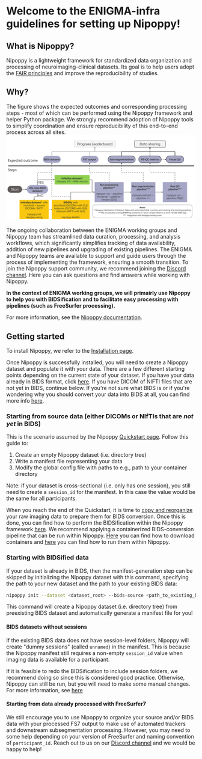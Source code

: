 # Welcome to the ENIGMA-infra guidelines for setting up Nipoppy!

## What is Nipoppy?
Nipoppy is a lightweight framework for standardized data organization and processing of neuroimaging-clinical datasets. Its goal is to help users adopt the [FAIR principles](https://www.go-fair.org/fair-principles/) and improve the reproducibility of studies. 

## Why?
The figure shows the expected outcomes and corresponding processing steps - most of which can be performed using the Nipoppy framework and helper Python package. We strongly recommend adoption of Nipoppy tools to simplify coordination and ensure reproducibility of this end-to-end process across all sites. 
![enigma-nipoppy-FS7-upgrade-overview](../../assets/images/nipoppy_processing_workflow.jpg)

The ongoing collaboration between the ENIGMA working groups and Nipoppy team has streamlined data curation, processing, and analysis workflows, which significantly simplifies tracking of data availability, addition of new pipelines and upgrading of existing pipelines. The ENIGMA and Nipoppy teams are available to support and guide users through the process of implementing the framework, ensuring a smooth transition. To join the Nipoppy support community, we recommend joining the [Discord channel](https://discord.gg/dQGYADCCMB). Here you can ask questions and find answers while working with Nipoppy. 

**In the context of ENIGMA working groups, we will primairly use Nipoppy to help you with BIDSification and to facilitate easy processing with pipelines (such as FreeSurfer processing).**

For more information, see the [Nipoppy documentation](https://nipoppy.readthedocs.io/en/stable/index.html).

## Getting started
To install Nipoppy, we refer to the [Installation page](https://nipoppy.readthedocs.io/en/stable/overview/installation.html). 

Once Nipoppy is successfully installed, you will need to create a Nipoppy dataset and populate it with your data. There are a few different starting points depending on the current state of your dataset. If you have your data already in BIDS format, click [here](#starting-with-bidsified-data). If you have DICOM of NIFTI files that are not yet in BIDS, continue below. If you're not sure what BIDS is or if you're wondering why you should convert your data into BIDS at all, you can find more info [here](../open_science_tools/BIDS_info.md).

### Starting from source data (either DICOMs or NIfTIs that are *not yet* in BIDS)

This is the scenario assumed by the Nipoppy [Quickstart page](https://nipoppy.readthedocs.io/en/stable/overview/quickstart.html). Follow this guide to:
1. Create an empty Nipoppy dataset (i.e. directory tree)
2. Write a manifest file representing your data
3. Modify the global config file with paths to e.g., path to your container directory

Note: if your dataset is cross-sectional (i.e. only has one session), you still need to create a `session_id` for the manifest. In this case the value would be the same for all participants.

When you reach the end of the Quickstart, it is time to [copy and reorganize](https://nipoppy.readthedocs.io/en/stable/how_to_guides/user_guide/organizing_imaging.html) your raw imaging data to prepare them for BIDS conversion. Once this is done, you can find how to perform the BIDSification within the Nipoppy framework [here](https://nipoppy.readthedocs.io/en/stable/how_to_guides/user_guide/bids_conversion.html). We recommend applying a containerized BIDS-conversion pipeline that can be run within Nipoppy. [Here](../open_science_tools/container_platforms.md) you can find how to download containers and [here](./pipeline_config_files_nipoppy.md) you can find how to run them within Nipoppy.

### Starting with BIDSified data

If your dataset is already in BIDS, then the manifest-generation step can be skipped by initializing the Nipoppy dataset with this command, specifying the path to your new dataset and the path to your existing BIDS data:

```bash
nipoppy init --dataset <dataset_root> --bids-source <path_to_existing_bids_data>
```

This command will create a Nipoppy dataset (i.e. directory tree) from preexisting BIDS dataset and automatically generate a manifest file for you! 

#### BIDS datasets without sessions

If the existing BIDS data does not have session-level folders, Nipoppy will create "dummy sessions" (called `unnamed`) in the manifest. This is because the Nipoppy manifest still requires a non-empty `session_id` value when imaging data is available for a participant.

If it is feasible to redo the BIDSification to include session folders, we recommend doing so since this is considered good practice. Otherwise, Nipoppy can still be run, but you will need to make some manual changes. For more information, see [here](https://nipoppy.readthedocs.io/en/stable/how_to_guides/init/bids.html#bids-data-without-sessions)

#### Starting from data already processed with FreeSurfer7

We still encourage you to use Nipoppy to organize your source and/or BIDS data with your processed FS7 output to make use of automated trackers and downstream subsegmentation processing. However, you may need to some help depending on your version of FreeSurfer and naming convention of `participant_id`. Reach out to us on our [Discord channel](https://discord.gg/dQGYADCCMB) and we would be happy to help! 